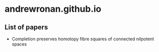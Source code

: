 # andrewronan.github.io

## List of papers
- Completion preserves homotopy fibre squares of connected nilpotent spaces
